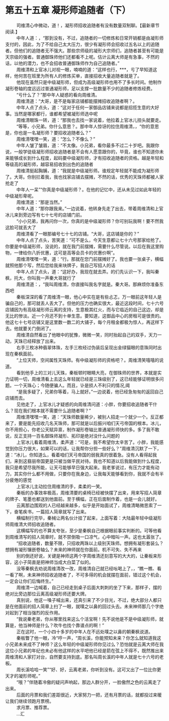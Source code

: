 <h1>第五十五章 凝形师追随者（下）</h1>
<div id="content">&nbsp&nbsp&nbsp&nbsp&nbsp&nbsp&nbsp&nbsp
 司维清心中微动，道！，凝形师招收追随者有没有数量双制聊。【最新章节阅读.】
 <br/>&nbsp&nbsp&nbsp&nbsp&nbsp&nbsp&nbsp&nbsp
 中年人道：，“那到没有，不过，追随者的一切修炼和日常开销都是由凝形师支付的，因此，为了不给自己太大压力，很少有凝形师会招收过五名以上的追随者。但他们的追随者无不强大。那些宗师级的凝形大宗师们，追随者甚至有可能是天宗级的强者。普通御珠师他们还都看不上呢。估计云离大师是有急事，不然的话，以他的潜力，也不会招收普通御珠师作为自己追随者。”
 <br/>&nbsp&nbsp&nbsp&nbsp&nbsp&nbsp&nbsp&nbsp
 周维清和上官冰儿对视一眼，喃喃的道：“这样也行，***，亏了早知道这样，他何苦在班里为所有人的修炼买单，直接招收大量追随者就是了。
 <br/>&nbsp&nbsp&nbsp&nbsp&nbsp&nbsp&nbsp&nbsp
 他现在虽然只是中级凝形师，但成为高级凝形师也用不了多长时间。他制作凝形卷轴的度远远过普通凝形师，足以支撑一批数量不少的追随者修炼经费。
 <br/>&nbsp&nbsp&nbsp&nbsp&nbsp&nbsp&nbsp&nbsp
 “亏什么了？”那中年人疑惑的看向周维清。
 <br/>&nbsp&nbsp&nbsp&nbsp&nbsp&nbsp&nbsp&nbsp
 周维清道：“大哥，是不是每家店铺都能摆摊招收追随者啊？。
 <br/>&nbsp&nbsp&nbsp&nbsp&nbsp&nbsp&nbsp&nbsp
 中年人点了点头，道：“这对于任何一家御品店铺来说都是招揽生意的大好事。当然是哪家都行，谁都希望被凝形师选中呢
 <br/>&nbsp&nbsp&nbsp&nbsp&nbsp&nbsp&nbsp&nbsp
 周维清眼珠一转，道：“那我也去找一家说着，他拉着上官冰儿扭头就要走。
 <br/>&nbsp&nbsp&nbsp&nbsp&nbsp&nbsp&nbsp&nbsp
 “等等，小兄弟。你什么意思？。那中年人惊讶的拉住周维清，，“你的意思是，你也是一名凝形师？要招收追随者么？”
 <br/>&nbsp&nbsp&nbsp&nbsp&nbsp&nbsp&nbsp&nbsp
 周维清嘿嘿一笑，道：“怎么？不像么？”
 <br/>&nbsp&nbsp&nbsp&nbsp&nbsp&nbsp&nbsp&nbsp
 中年人皱了皱眉，道：“不太像。小兄弟，看你最多不过二十岁吧。我跟你说，一般学徒级凝形师招收追随者是不会有人愿意跟你的，毕竟，谁也不知道你未来能够成长到什么程度，起码要中级凝形师，才有招收追随者的资格。越是年轻和等级高的凝形师，越容易招收到出色的追随者
 <br/>&nbsp&nbsp&nbsp&nbsp&nbsp&nbsp&nbsp&nbsp
 周维清挺起胸脯，道：“我就是中级凝形师。谁规定年轻就不能成为凝形师了。大哥。你别拦着我，我也找家店铺去摆摊，不然的话，优秀的天珠师都被人家抢走了
 <br/>&nbsp&nbsp&nbsp&nbsp&nbsp&nbsp&nbsp&nbsp
 中年人一呆”“你真是中级凝形师？。在他的记忆中，还从未见过如此年轻的中级凝形卑呢。
 <br/>&nbsp&nbsp&nbsp&nbsp&nbsp&nbsp&nbsp&nbsp
 周维清道：“那是当然。”
 <br/>&nbsp&nbsp&nbsp&nbsp&nbsp&nbsp&nbsp&nbsp
 中年人道：“那你跟我来。”一边说着，他转身先走了出去，带着周维清和上官冰儿来到旁边写有七十七号的店铺门前。
 <br/>&nbsp&nbsp&nbsp&nbsp&nbsp&nbsp&nbsp&nbsp
 “小小兄弟，我再问你一次，你真的是中级凝形师？你可别玩我啊！要不然我这脸可就丢大了
 <br/>&nbsp&nbsp&nbsp&nbsp&nbsp&nbsp&nbsp&nbsp
 周维清看了一眼那编号七十七的店铺。“大哥，这店铺是你的？”
 <br/>&nbsp&nbsp&nbsp&nbsp&nbsp&nbsp&nbsp&nbsp
 中年人点了点头，苦笑道：“可不是么，今天生意都让七十六号那家给抢了。你要是中级凝形师，没说的，就在我门前摆摊，需要什么尽管说。以后在我这里购物，一律给你八折优惠，这可是高等会员卡的优惠价啊”。
 <br/>&nbsp&nbsp&nbsp&nbsp&nbsp&nbsp&nbsp&nbsp
 周维清嘿嘿一笑，道：“行。那就在您门前摆摊好了。我也要一张桌子，横幅就照他那个写，然后您给我来块牌子，我自己写招人的话
 <br/>&nbsp&nbsp&nbsp&nbsp&nbsp&nbsp&nbsp&nbsp
 中年人点了点头，道：“这好办，我现在就去弄。的们先认识一下，我叫秦枫，托大，你叫我一声秦大哥就行了
 <br/>&nbsp&nbsp&nbsp&nbsp&nbsp&nbsp&nbsp&nbsp
 周维清道：，“我叫周维清，你直接叫我名字就是。秦大哥。那麻烦你准备东西吧
 <br/>&nbsp&nbsp&nbsp&nbsp&nbsp&nbsp&nbsp&nbsp
 秦板深深的看了周维清一眼，他心中实在是有些忐忑，万一眼前这年轻人是骗自己的，那可就丢人丢大了。但他的压力也确实很大，最近这段时间，七十六号店铺因为有高级凝形师云离的支持，生意极其红火，而与它临近的自己这边，却是无比的惨淡。近一个月还不到十单生意。要知道，这御品中心的房租可是很贵的。他这七十七号店铺又是这里数一数二的大铺子，每个月租金都极为惊人，再这样下去。他就要关门倒闭了。
 <br/>&nbsp&nbsp&nbsp&nbsp&nbsp&nbsp&nbsp&nbsp
 周维清自然看出了他眼中的犹豫，微微一笑，同时抬起自己的双手，天力一动，天珠已经释放了出来。
 <br/>&nbsp&nbsp&nbsp&nbsp&nbsp&nbsp&nbsp&nbsp
 右手三枚冰种翡翠体珠，左手三枚经过伪装后呈现出金绿猫眼的意珠同时出现在秦枫面前。
 <br/>&nbsp&nbsp&nbsp&nbsp&nbsp&nbsp&nbsp&nbsp
 “上位天师，空间属性天珠师。有中级凝形师的资格吧？。周维清笑嘻嘻的说道。
 <br/>&nbsp&nbsp&nbsp&nbsp&nbsp&nbsp&nbsp&nbsp
 看到他手上的三对儿天珠，秦板顿时眼睛大亮，在御珠师的世界，本就是实力证明一切，周维清看上去这么年轻就已经是三珠级别了，这已经能够证明很多问题。一个天珠心；今随便骗人。而且，讣是损人不利只的情况,阈
 <br/>&nbsp&nbsp&nbsp&nbsp&nbsp&nbsp&nbsp&nbsp
 “是我多疑了，兄弟你等着，马上就好。”一边说着，他已经急匆匆的返回自己店铺而去。
 <br/>&nbsp&nbsp&nbsp&nbsp&nbsp&nbsp&nbsp&nbsp
 见他走了，上官冰儿才疑惑的向周维清问道：小胖，你要招收追随者干什么？现在我们根本就不需要什么追随者啊？”
 <br/>&nbsp&nbsp&nbsp&nbsp&nbsp&nbsp&nbsp&nbsp
 周维清嘿嘿一笑，道：“天珠师数量稀少，被别人招走一个就少一个。反正都来了，要是能先招收几名天珠师，那可就是以后振兴咱们天弓帝国的根本。冰儿，你不用担心，你老公天赋异禀，制作凝形卷轴比普通凝形师快的多。多了我不敢说，反正支持一百名御珠师凝形、拓印是绝对没什么问题的
 <br/>&nbsp&nbsp&nbsp&nbsp&nbsp&nbsp&nbsp&nbsp
 上官冰儿看着周维清，柔声道：“可是，我不希望你太辛苦了。小胖，我能感觉到你压力很大，如果可以的话，让我帮你分担一些好么？”周维清沉默了一下，道：“冰儿，你知道么，看着咱们天弓帝国的弱我真的很着急。没有人看得起我们，来到这翡丽帝国更是只被当做平民对待。我也不知道以后我能做到什么程度，我只是希望尽我所能，让天弓能够早日强大起来。我老爹说过，有压力才能有动力，其实你什么都不用做，只要你在我身边，让我每天能够看到你，我就不会有半分疲倦的感觉
 <br/>&nbsp&nbsp&nbsp&nbsp&nbsp&nbsp&nbsp&nbsp
 上官冰儿主动拉住周维清的手，柔柔的一笑。
 <br/>&nbsp&nbsp&nbsp&nbsp&nbsp&nbsp&nbsp&nbsp
 秦板的办事效率极高，周维清要的桌椅已经被快摆了出来，用来写招人简章的牌子、笔墨也都送到他面前。至于横幅，正在后面制作着，也是一会儿就好。
 <br/>&nbsp&nbsp&nbsp&nbsp&nbsp&nbsp&nbsp&nbsp
 云离那边围观的人已经越来越多，似乎是开始面试了，周维清略微思索了一下，奋笔疾书，一篇招人简章就写了出来。
 <br/>&nbsp&nbsp&nbsp&nbsp&nbsp&nbsp&nbsp&nbsp
 横幅制行完毕，秦械让两名伙计挂了起来，上面写着：大陆最年轻中级凝形师周维清大师招收追随者。
 <br/>&nbsp&nbsp&nbsp&nbsp&nbsp&nbsp&nbsp&nbsp
 这横幅写的也不算太夸张，至少是秦枫自己根据眼前事实判断的。可等他看到周维清写的招人简章时，就不禁倒吸一口凉气，心中暗叫一声。这也太嚣张了。
 <br/>&nbsp&nbsp&nbsp&nbsp&nbsp&nbsp&nbsp&nbsp
 “招收追随者，数量不限，只招收两珠以上级别天珠师。想拥有凝形套装么？想拥有凝形镶嵌卷轴么？未来的神师就在你面前。机不可失、失不再来
 <br/>&nbsp&nbsp&nbsp&nbsp&nbsp&nbsp&nbsp&nbsp
 别的倒还好说，关键是神师这两个字周维清还刻意写的大大的，让秦板来形容，这小子简直是把神师当成大白菜了似的。
 <br/>&nbsp&nbsp&nbsp&nbsp&nbsp&nbsp&nbsp&nbsp
 没等秦枫去劝说周维清改一改，周维清自己就已经吆喝上了，，“瞧一瞧、看一看了啊，未来神师招收追随者了，不可多得的机会就摆在面前，错过这个机会，一定会让你们后悔终生。”
 <br/>&nbsp&nbsp&nbsp&nbsp&nbsp&nbsp&nbsp&nbsp
 周维清一边喊着，自己已经走到桌子后面大刺刺的坐了下来，那样子，摆的绝对比旁边那位云离高级凝形师还要大牌。
 <br/>&nbsp&nbsp&nbsp&nbsp&nbsp&nbsp&nbsp&nbsp
 真别说，他这一嗓子喊出来，还真引来了不少目光，不过，绝大部分人都只是在他面前的招人简章上扫了一眼，就噗之以鼻的回过头去。未来神师那几个字绝对起到了相当强烈的反作用。
 <br/>&nbsp&nbsp&nbsp&nbsp&nbsp&nbsp&nbsp&nbsp
 “我说秦老弟，你从哪里找来这么个活宝啊！先不说他是不是中级凝形师，就算是，他当神师是什么？吹牛也找个靠谱点的啊！”
 <br/>&nbsp&nbsp&nbsp&nbsp&nbsp&nbsp&nbsp&nbsp
 正在这时，一个小四十多岁的中年人在不远处噗之以鼻的朝秦枫说道。
 <br/>&nbsp&nbsp&nbsp&nbsp&nbsp&nbsp&nbsp&nbsp
 秦板瞥了他一眼，冷“哼一声，“周长溪，你能预知未来？你怎么就知道我这小兄弟未来成不了神师？这么年轻的中级凝形师你见过么？恐怕就是云离大师在我这位小兄弟的年纪也未必有他这样的水平吧他已经是箭在弦上不得不，既然推出来周维清和人家打对台，自然要支持到底。那名叫周长溪的中年人就是七十六号的老板。
 <br/>&nbsp&nbsp&nbsp&nbsp&nbsp&nbsp&nbsp&nbsp
 周长溪哈哈一笑”“好、好，云离老弟，你听到没有。这可又出了一位比你更天才的凝形师呢。”
 <br/>&nbsp&nbsp&nbsp&nbsp&nbsp&nbsp&nbsp&nbsp
 “哦？”伴随着冷傲的疑问声响起，那边人群分开，一脸傲然之色的云离走了出来。
 <br/>&nbsp&nbsp&nbsp&nbsp&nbsp&nbsp&nbsp&nbsp
 后面的月票和我们差距很近，大家努力一把，还有月票的话，就都投过来暖让我们继续领跑月票榜。
 <br/>&nbsp&nbsp&nbsp&nbsp&nbsp&nbsp&nbsp&nbsp
 求月票、推荐票。
 <br/>&nbsp&nbsp&nbsp&nbsp&nbsp&nbsp&nbsp&nbsp
 …汇
 <br/>&nbsp&nbsp&nbsp&nbsp&nbsp&nbsp&nbsp&nbsp
 <br/>&nbsp&nbsp&nbsp&nbsp&nbsp&nbsp&nbsp&nbsp
</div>
